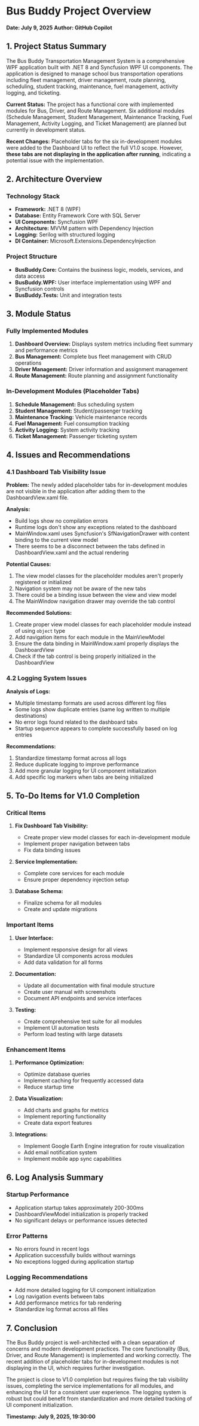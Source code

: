 # Bus Buddy Project Overview

**Date: July 9, 2025**
**Author: GitHub Copilot**

## 1. Project Status Summary

The Bus Buddy Transportation Management System is a comprehensive WPF application built with .NET 8 and Syncfusion WPF UI components. The application is designed to manage school bus transportation operations including fleet management, driver management, route planning, scheduling, student tracking, maintenance, fuel management, activity logging, and ticketing.

**Current Status:** The project has a functional core with implemented modules for Bus, Driver, and Route Management. Six additional modules (Schedule Management, Student Management, Maintenance Tracking, Fuel Management, Activity Logging, and Ticket Management) are planned but currently in development status.

**Recent Changes:** Placeholder tabs for the six in-development modules were added to the Dashboard UI to reflect the full V1.0 scope. However, **these tabs are not displaying in the application after running**, indicating a potential issue with the implementation.

## 2. Architecture Overview

### Technology Stack
- **Framework:** .NET 8 (WPF)
- **Database:** Entity Framework Core with SQL Server
- **UI Components:** Syncfusion WPF
- **Architecture:** MVVM pattern with Dependency Injection
- **Logging:** Serilog with structured logging
- **DI Container:** Microsoft.Extensions.DependencyInjection

### Project Structure
- **BusBuddy.Core:** Contains the business logic, models, services, and data access
- **BusBuddy.WPF:** User interface implementation using WPF and Syncfusion controls
- **BusBuddy.Tests:** Unit and integration tests

## 3. Module Status

### Fully Implemented Modules
1. **Dashboard Overview:** Displays system metrics including fleet summary and performance metrics
2. **Bus Management:** Complete bus fleet management with CRUD operations
3. **Driver Management:** Driver information and assignment management
4. **Route Management:** Route planning and assignment functionality

### In-Development Modules (Placeholder Tabs)
1. **Schedule Management:** Bus scheduling system
2. **Student Management:** Student/passenger tracking
3. **Maintenance Tracking:** Vehicle maintenance records
4. **Fuel Management:** Fuel consumption tracking
5. **Activity Logging:** System activity tracking
6. **Ticket Management:** Passenger ticketing system

## 4. Issues and Recommendations

### 4.1 Dashboard Tab Visibility Issue
**Problem:** The newly added placeholder tabs for in-development modules are not visible in the application after adding them to the DashboardView.xaml file.

**Analysis:**
- Build logs show no compilation errors
- Runtime logs don't show any exceptions related to the dashboard
- MainWindow.xaml uses Syncfusion's SfNavigationDrawer with content binding to the current view model
- There seems to be a disconnect between the tabs defined in DashboardView.xaml and the actual rendering

**Potential Causes:**
1. The view model classes for the placeholder modules aren't properly registered or initialized
2. Navigation system may not be aware of the new tabs
3. There could be a binding issue between the view and view model
4. The MainWindow navigation drawer may override the tab control

**Recommended Solutions:**
1. Create proper view model classes for each placeholder module instead of using `object` type
2. Add navigation items for each module in the MainViewModel
3. Ensure the data binding in MainWindow.xaml properly displays the DashboardView
4. Check if the tab control is being properly initialized in the DashboardView

### 4.2 Logging System Issues
**Analysis of Logs:**
- Multiple timestamp formats are used across different log files
- Some logs show duplicate entries (same log written to multiple destinations)
- No error logs found related to the dashboard tabs
- Startup sequence appears to complete successfully based on log entries

**Recommendations:**
1. Standardize timestamp format across all logs
2. Reduce duplicate logging to improve performance
3. Add more granular logging for UI component initialization
4. Add specific log markers when tabs are being initialized

## 5. To-Do Items for V1.0 Completion

### Critical Items
1. **Fix Dashboard Tab Visibility:**
   - Create proper view model classes for each in-development module
   - Implement proper navigation between tabs
   - Fix data binding issues

2. **Service Implementation:**
   - Complete core services for each module
   - Ensure proper dependency injection setup

3. **Database Schema:**
   - Finalize schema for all modules
   - Create and update migrations

### Important Items
1. **User Interface:**
   - Implement responsive design for all views
   - Standardize UI components across modules
   - Add data validation for all forms

2. **Documentation:**
   - Update all documentation with final module structure
   - Create user manual with screenshots
   - Document API endpoints and service interfaces

3. **Testing:**
   - Create comprehensive test suite for all modules
   - Implement UI automation tests
   - Perform load testing with large datasets

### Enhancement Items
1. **Performance Optimization:**
   - Optimize database queries
   - Implement caching for frequently accessed data
   - Reduce startup time

2. **Data Visualization:**
   - Add charts and graphs for metrics
   - Implement reporting functionality
   - Create data export features

3. **Integrations:**
   - Implement Google Earth Engine integration for route visualization
   - Add email notification system
   - Implement mobile app sync capabilities

## 6. Log Analysis Summary

### Startup Performance
- Application startup takes approximately 200-300ms
- DashboardViewModel initialization is properly tracked
- No significant delays or performance issues detected

### Error Patterns
- No errors found in recent logs
- Application successfully builds without warnings
- No exceptions logged during application startup

### Logging Recommendations
- Add more detailed logging for UI component initialization
- Log navigation events between tabs
- Add performance metrics for tab rendering
- Standardize log format across all files

## 7. Conclusion

The Bus Buddy project is well-architected with a clean separation of concerns and modern development practices. The core functionality (Bus, Driver, and Route Management) is implemented and working correctly. The recent addition of placeholder tabs for in-development modules is not displaying in the UI, which requires further investigation.

The project is close to V1.0 completion but requires fixing the tab visibility issues, completing the service implementations for all modules, and enhancing the UI for a consistent user experience. The logging system is robust but could benefit from standardization and more detailed tracking of UI component initialization.

**Timestamp: July 9, 2025, 19:30:00**
